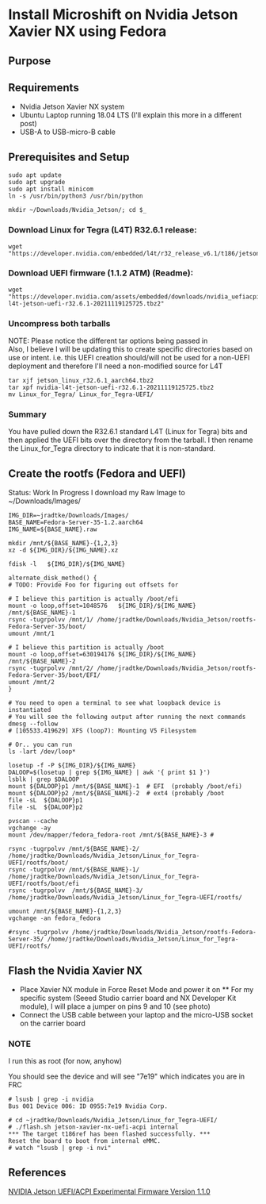 # Install Microshift on Nvidia Jetson Xavier NX using Fedora

## Purpose

## Requirements

* Nvidia Jetson Xavier NX system 
* Ubuntu Laptop running 18.04 LTS (I'll explain this more in a different post)
* USB-A to USB-micro-B cable


## Prerequisites and Setup
```
sudo apt update
sudo apt upgrade
sudo apt install minicom
ln -s /usr/bin/python3 /usr/bin/python

```
```
mkdir ~/Downloads/Nvidia_Jetson/; cd $_
```
### Download Linux for Tegra (L4T) R32.6.1 release:
```
wget "https://developer.nvidia.com/embedded/l4t/r32_release_v6.1/t186/jetson_linux_r32.6.1_aarch64.tbz2"
```

### Download UEFI firmware (1.1.2 ATM) (Readme):
```
wget "https://developer.nvidia.com/assets/embedded/downloads/nvidia_uefiacpi_experimental_firmware/nvidia-l4t-jetson-uefi-r32.6.1-20211119125725.tbz2"
```

### Uncompress both tarballs
NOTE:  Please notice the different tar options being passed in  
Also, I believe I will be updating this to create specific directories based on use or intent.  i.e. this UEFI creation should/will not be used for a non-UEFI deployment and therefore I'll need a non-modified source for L4T
```
tar xjf jetson_linux_r32.6.1_aarch64.tbz2
tar xpf nvidia-l4t-jetson-uefi-r32.6.1-20211119125725.tbz2
mv Linux_for_Tegra/ Linux_for_Tegra-UEFI/
```

### Summary
You have pulled down the R32.6.1 standard L4T (Linux for Tegra) bits and then applied the UEFI bits over the directory from the tarball.  I then rename the Linux_for_Tegra directory to indicate that it is non-standard.


## Create the rootfs (Fedora and UEFI)

Status: Work In Progress
I download my Raw Image to ~/Downloads/Images/ 
```
IMG_DIR=~jradtke/Downloads/Images/
BASE_NAME=Fedora-Server-35-1.2.aarch64
IMG_NAME=${BASE_NAME}.raw

mkdir /mnt/${BASE_NAME}-{1,2,3}
xz -d ${IMG_DIR}/${IMG_NAME}.xz

fdisk -l   ${IMG_DIR}/${IMG_NAME}

alternate_disk_method() {
# TODO: Provide Foo for figuring out offsets for 

# I believe this partition is actually /boot/efi
mount -o loop,offset=1048576   ${IMG_DIR}/${IMG_NAME}  /mnt/${BASE_NAME}-1
rsync -tugrpolvv /mnt/1/ /home/jradtke/Downloads/Nvidia_Jetson/rootfs-Fedora-Server-35/boot/
umount /mnt/1

# I believe this partition is actually /boot
mount -o loop,offset=630194176 ${IMG_DIR}/${IMG_NAME}  /mnt/${BASE_NAME}-2 
rsync -tugrpolvv /mnt/2/ /home/jradtke/Downloads/Nvidia_Jetson/rootfs-Fedora-Server-35/boot/EFI/
umount /mnt/2
}

# You need to open a terminal to see what loopback device is instantiated 
# You will see the following output after running the next commands
dmesg --follow
# [105533.419629] XFS (loop7): Mounting V5 Filesystem

# Or.. you can run
ls -lart /dev/loop*

losetup -f -P ${IMG_DIR}/${IMG_NAME}           
DALOOP=$(losetup | grep ${IMG_NAME} | awk '{ print $1 }')
lsblk | grep $DALOOP 
mount ${DALOOP}p1 /mnt/${BASE_NAME}-1  # EFI  (probably /boot/efi)
mount ${DALOOP}p2 /mnt/${BASE_NAME}-2  # ext4 (probably /boot
file -sL  ${DALOOP}p1
file -sL  ${DALOOP}p2

pvscan --cache
vgchange -ay
mount /dev/mapper/fedora_fedora-root /mnt/${BASE_NAME}-3 # 

rsync -tugrpolvv /mnt/${BASE_NAME}-2/  /home/jradtke/Downloads/Nvidia_Jetson/Linux_for_Tegra-UEFI/rootfs/boot/
rsync -tugrpolvv /mnt/${BASE_NAME}-1/  /home/jradtke/Downloads/Nvidia_Jetson/Linux_for_Tegra-UEFI/rootfs/boot/efi
rsync -tugrpolvv  /mnt/${BASE_NAME}-3/ /home/jradtke/Downloads/Nvidia_Jetson/Linux_for_Tegra-UEFI/rootfs/

umount /mnt/${BASE_NAME}-{1,2,3}
vgchange -an fedora_fedora 

#rsync -tugrpolvv /home/jradtke/Downloads/Nvidia_Jetson/rootfs-Fedora-Server-35/ /home/jradtke/Downloads/Nvidia_Jetson/Linux_for_Tegra-UEFI/rootfs/
```

## Flash the Nvidia Xavier NX
* Place Xavier NX module in Force Reset Mode and power it on
** For my specific system (Seeed Studio carrier board and NX Developer Kit module), I will place a jumper on pins 9 and 10 (see photo)
* Connect the USB cable between your laptop and the micro-USB socket on the carrier board

### NOTE
I run this as root (for now, anyhow)

You should see the device and will see "7e19" which indicates you are in FRC
```
# lsusb | grep -i nvidia
Bus 001 Device 006: ID 0955:7e19 Nvidia Corp.
```

```
# cd ~jradtke/Downloads/Nvidia_Jetson/Linux_for_Tegra-UEFI/
# ./flash.sh jetson-xavier-nx-uefi-acpi internal
*** The target t186ref has been flashed successfully. ***
Reset the board to boot from internal eMMC.
# watch "lsusb | grep -i nvi"

```


## References
[NVIDIA Jetson UEFI/ACPI Experimental Firmware Version 1.1.0](https://developer.download.nvidia.com/embedded/L4T/UEFI_Readme_side_car.html)
